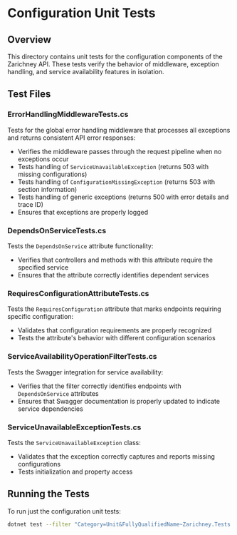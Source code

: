 # Configuration Unit Tests

## Overview

This directory contains unit tests for the configuration components of the Zarichney API. These tests verify the behavior of middleware, exception handling, and service availability features in isolation.

## Test Files

### ErrorHandlingMiddlewareTests.cs

Tests for the global error handling middleware that processes all exceptions and returns consistent API error responses:

- Verifies the middleware passes through the request pipeline when no exceptions occur
- Tests handling of `ServiceUnavailableException` (returns 503 with missing configurations)
- Tests handling of `ConfigurationMissingException` (returns 503 with section information)
- Tests handling of generic exceptions (returns 500 with error details and trace ID)
- Ensures that exceptions are properly logged

### DependsOnServiceTests.cs

Tests the `DependsOnService` attribute functionality:

- Verifies that controllers and methods with this attribute require the specified service
- Ensures that the attribute correctly identifies dependent services

### RequiresConfigurationAttributeTests.cs

Tests the `RequiresConfiguration` attribute that marks endpoints requiring specific configuration:

- Validates that configuration requirements are properly recognized
- Tests the attribute's behavior with different configuration scenarios

### ServiceAvailabilityOperationFilterTests.cs

Tests the Swagger integration for service availability:

- Verifies that the filter correctly identifies endpoints with `DependsOnService` attributes
- Ensures that Swagger documentation is properly updated to indicate service dependencies

### ServiceUnavailableExceptionTests.cs

Tests the `ServiceUnavailableException` class:

- Validates that the exception correctly captures and reports missing configurations
- Tests initialization and property access

## Running the Tests

To run just the configuration unit tests:

```bash
dotnet test --filter "Category=Unit&FullyQualifiedName~Zarichney.Tests.Unit.Config"
```